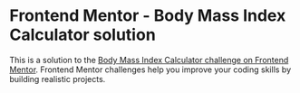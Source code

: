 # Frontend Mentor - Body Mass Index Calculator solution

This is a solution to the [Body Mass Index Calculator challenge on Frontend Mentor](https://www.frontendmentor.io/challenges/body-mass-index-calculator-brrBkfSz1T). Frontend Mentor challenges help you improve your coding skills by building realistic projects. 
